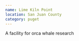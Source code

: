 ```yaml
---
name: Lime Kiln Point
location: San Juan County
category: puget
---
```


A facility for orca whale research
